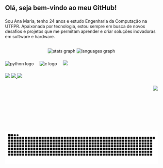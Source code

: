 <h2 align="left">Olá, seja bem-vindo ao meu GitHub!</h2>

###
<p>Sou Ana Maria, tenho 24 anos e estudo Engenharia da Computação na UTFPR. Apaixonada por tecnologia, estou sempre em busca de novos desafios e projetos que me permitam aprender e criar soluções inovadoras em software e hardware.</p>

<br>
<div align="center">
  <img src="https://github-readme-stats.vercel.app/api?username=AnaMariaDV&hide_title=false&hide_rank=false&show_icons=true&include_all_commits=true&count_private=true&disable_animations=false&theme=dracula&locale=en&hide_border=false" height="150" alt="stats graph"  />
  <img src="https://github-readme-stats.vercel.app/api/top-langs?username=AnaMariaDV&locale=en&hide_title=false&layout=compact&card_width=320&langs_count=5&theme=dracula&hide_border=false" height="150" alt="languages graph"  />
</div>

###

<div align="left">
  <img src="https://cdn.jsdelivr.net/gh/devicons/devicon/icons/python/python-original.svg" height="30" alt="python logo"  />
  <img width="12" />
  <img src="https://cdn.jsdelivr.net/gh/devicons/devicon/icons/c/c-original.svg" height="30" alt="c logo"  />
  <img width="12" />
  <img src="https://cdn.iconscout.com/icon/free/png-256/free-html-5-logo-icon-download-in-svg-png-gif-file-formats--programming-langugae-language-pack-logos-icons-1175208.png"/ height="30">
</div>

###

<div align="left"
    <a href="https://www.instagram.com/aanamariads/" target="_blank">
    <img src="https://img.shields.io/badge/-Instagram-%23E4405F?style=for-the-badge&logo=instagram&logoColor=white" target="_blank">
  </a>
  <a href="https://discord.com/channels/@me" target="_blank">
    <img src="https://img.shields.io/badge/Discord-7289DA?style=for-the-badge&logo=discord&logoColor=white" target="_blank">
  </a>
  <a href="https://www.linkedin.com/in/anamariasilva2023/" target="_blank">
    <img src="https://img.shields.io/badge/-LinkedIn-%230077B5?style=for-the-badge&logo=linkedin&logoColor=white" target="_blank">
  </a>
</div>

###

<img align="right" height="150" src="https://i.pinimg.com/originals/1b/83/dc/1b83dce6c2a59c92d2dfdd14df85c377.gif"  />



<br clear="both">

<img src="https://raw.githubusercontent.com/AnaMariaDV/AnaMariaDV/output/snake.svg" alt="Snake animation" />

###

<div align="center">
</div>

###
